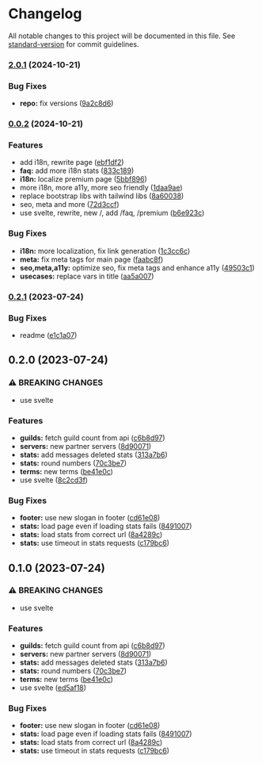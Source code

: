 # Changelog

All notable changes to this project will be documented in this file. See [standard-version](https://github.com/conventional-changelog/standard-version) for commit guidelines.

### [2.0.1](https://github.com/EazyAutodelete/web/compare/v0.0.2...v2.0.1) (2024-10-21)

### Bug Fixes

- **repo:** fix versions ([9a2c8d6](https://github.com/EazyAutodelete/web/commit/9a2c8d67cd946838a3083910b6f80e7947d3f62e))

### [0.0.2](https://github.com/EazyAutodelete/web/compare/v0.2.1...v0.0.2) (2024-10-21)

### Features

- add i18n, rewrite page ([ebf1df2](https://github.com/EazyAutodelete/web/commit/ebf1df2e5b964cdaea1e1768c0bd2adb17ed992c))
- **faq:** add more i18n stats ([833c189](https://github.com/EazyAutodelete/web/commit/833c18938030937b09395fb55ae948d24683b2a8))
- **i18n:** localize premium page ([5bbf896](https://github.com/EazyAutodelete/web/commit/5bbf896f6a1f6b548230c170cd2be88196d96100))
- more i18n, more a11y, more seo friendly ([1daa9ae](https://github.com/EazyAutodelete/web/commit/1daa9ae94dc3a3198f971a0f0c5f1da1a919ee8d))
- replace bootstrap libs with tailwind libs ([8a60038](https://github.com/EazyAutodelete/web/commit/8a60038a90c3e108bb11f9093f0a9de67aa07932))
- seo, meta and more ([72d3ccf](https://github.com/EazyAutodelete/web/commit/72d3ccf3bf58130299fe5234e80349216f3ba59e))
- use svelte, rewrite, new /, add /faq, /premium ([b6e923c](https://github.com/EazyAutodelete/web/commit/b6e923cc71b69661643daf13ac247e14bd4af9a8))

### Bug Fixes

- **i18n:** more localization, fix link generation ([1c3cc6c](https://github.com/EazyAutodelete/web/commit/1c3cc6c90284f9004ce6ce06bf9da3319f4202ac))
- **meta:** fix meta tags for main page ([faabc8f](https://github.com/EazyAutodelete/web/commit/faabc8f9e5d3e26d854b26777b09884e65827886))
- **seo,meta,a11y:** optimize seo, fix meta tags and enhance a11y ([49503c1](https://github.com/EazyAutodelete/web/commit/49503c1fbd03300664d753b626c76cbb719fe7d9))
- **usecases:** replace vars in title ([aa5a007](https://github.com/EazyAutodelete/web/commit/aa5a007d41defdd442bf1ac6c9e2cfadc831c8c6))

### [0.2.1](https://github.com/EazyAutodelete/web/compare/v0.2.0...v0.2.1) (2023-07-24)

### Bug Fixes

- readme ([e1c1a07](https://github.com/EazyAutodelete/web/commit/e1c1a07bbff819a313be2ea7cfe748fc7227df85))

## 0.2.0 (2023-07-24)

### ⚠ BREAKING CHANGES

- use svelte

### Features

- **guilds:** fetch guild count from api ([c6b8d97](https://github.com/EazyAutodelete/web/commit/c6b8d972a09eb7ffe00deb197afd3b1352f395e6))
- **servers:** new partner servers ([8d90071](https://github.com/EazyAutodelete/web/commit/8d900717580f669109383d0c635d8c3aef24fa90))
- **stats:** add messages deleted stats ([313a7b6](https://github.com/EazyAutodelete/web/commit/313a7b6e3cfb81de0f4c31e9c9e71064cf5766ea))
- **stats:** round numbers ([70c3be7](https://github.com/EazyAutodelete/web/commit/70c3be708e1fd6c3c0c187ea540b64d674e80184))
- **terms:** new terms ([be41e0c](https://github.com/EazyAutodelete/web/commit/be41e0c6856f40fbe8a96ca094a542d97337cc51))
- use svelte ([8c2cd3f](https://github.com/EazyAutodelete/web/commit/8c2cd3f2beb192375cc04d6f1bfb378a75683477))

### Bug Fixes

- **footer:** use new slogan in footer ([cd61e08](https://github.com/EazyAutodelete/web/commit/cd61e08501d1f3fbd79697aba33fea0f6769425a))
- **stats:** load page even if loading stats fails ([8491007](https://github.com/EazyAutodelete/web/commit/8491007fbba73a5408836393dff1a2a647fa2907))
- **stats:** load stats from correct url ([8a4289c](https://github.com/EazyAutodelete/web/commit/8a4289ceffc69ec032ae7e4e3a85b1785890f797))
- **stats:** use timeout in stats requests ([c179bc6](https://github.com/EazyAutodelete/web/commit/c179bc6791db1934454b0a047b49ade20ac2859c))

## 0.1.0 (2023-07-24)

### ⚠ BREAKING CHANGES

- use svelte

### Features

- **guilds:** fetch guild count from api ([c6b8d97](https://github.com/EazyAutodelete/web/commit/c6b8d972a09eb7ffe00deb197afd3b1352f395e6))
- **servers:** new partner servers ([8d90071](https://github.com/EazyAutodelete/web/commit/8d900717580f669109383d0c635d8c3aef24fa90))
- **stats:** add messages deleted stats ([313a7b6](https://github.com/EazyAutodelete/web/commit/313a7b6e3cfb81de0f4c31e9c9e71064cf5766ea))
- **stats:** round numbers ([70c3be7](https://github.com/EazyAutodelete/web/commit/70c3be708e1fd6c3c0c187ea540b64d674e80184))
- **terms:** new terms ([be41e0c](https://github.com/EazyAutodelete/web/commit/be41e0c6856f40fbe8a96ca094a542d97337cc51))
- use svelte ([ed5af18](https://github.com/EazyAutodelete/web/commit/ed5af18c68d7b58ceebe41a44d54a8fda7cb0605))

### Bug Fixes

- **footer:** use new slogan in footer ([cd61e08](https://github.com/EazyAutodelete/web/commit/cd61e08501d1f3fbd79697aba33fea0f6769425a))
- **stats:** load page even if loading stats fails ([8491007](https://github.com/EazyAutodelete/web/commit/8491007fbba73a5408836393dff1a2a647fa2907))
- **stats:** load stats from correct url ([8a4289c](https://github.com/EazyAutodelete/web/commit/8a4289ceffc69ec032ae7e4e3a85b1785890f797))
- **stats:** use timeout in stats requests ([c179bc6](https://github.com/EazyAutodelete/web/commit/c179bc6791db1934454b0a047b49ade20ac2859c))
